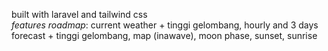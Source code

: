 built with laravel and tailwind css <br>
*features roadmap*: current weather + tinggi gelombang, hourly and 3 days forecast + tinggi gelombang, map (inawave), moon phase, sunset, sunrise
